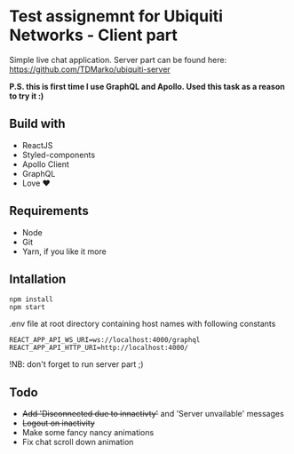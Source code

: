# Test assignemnt for Ubiquiti Networks - Client part

Simple live chat application.
Server part can be found here: https://github.com/TDMarko/ubiquiti-server

**P.S. this is first time I use GraphQL and Apollo. Used this task as a reason to try it :)**

## Build with
- ReactJS
- Styled-components
- Apollo Client
- GraphQL
- Love ❤️

## Requirements
- Node
- Git
- Yarn, if you like it more

## Intallation
```
npm install
npm start
```
.env file at root directory containing host names with following constants
```
REACT_APP_API_WS_URI=ws://localhost:4000/graphql
REACT_APP_API_HTTP_URI=http://localhost:4000/
```

!NB: don't forget to run server part ;) 

## Todo
- ~~Add 'Disconnected due to innactivty'~~ and 'Server unvailable' messages
- ~~Logout on inactivity~~
- Make some fancy nancy animations
- Fix chat scroll down animation
